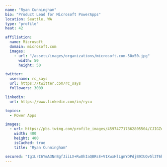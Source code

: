```yaml
---
name: "Ryan Cunningham"
bio: "Product Lead for Microsoft PowerApps"
location: Seattle, WA
type: "profile"
heat: 42

affiliation:
  name: Microsoft
  domain: microsoft.com
  images:
    - url: "/assets/images/organizations/microsoft.com-50x50.jpg"
      width: 50
      height: 50

twitter:
  username: rc_says
  url: https://twitter.com/rc_says
  followers: 3009

linkedin:
  url: https://www.linkedin.com/in/rycu

topics:
  - Power Apps

images:
  - url: https://pbs.twimg.com/profile_images/459747717862805504/CJIGZejd_400x400.png
    width: 400
    height: 400
    isCached: true
    title: "Ryan Cunningham"

secured: "Ig1LrI6YmA3NnBgfJiiLX+Rw8hIaQBRsE+V1XwxHlLgmYDPdjB9IUQv5l3T6hp/K2EIZHRaEilkV7qjHpHfZc1l2f48VCQ4eXrNztS4iwWb0w3h9yev4EQkKmVVdgGPZZMTlGKlRvfuy1fWB8qafuJ00d7fcsRdPmXV7fu2HkkvJ8Fv8TQ9wwFYfSkMsrsJ71VtHxvcNIhWOzB9Nqwh5KdryEEfx4J8OP3Yu/eqUC1QlJEmQnTlmZXqz5n/3dgBfe8lO77gtsvs8DU4j2SlIAVgGzcgrZ3tnASMbIDhK3CJwSeSihpSL6Gl2GzeCbsbgZlo0Tcme+7zka98ASuvLJz/3Nvhc+zPTqdp7cAAvew4g8CIbWywlu6fhmVuxEyWxgGuJujYW3QIyW7aubL1MrCkwO2Nx5UMEYBixeHTi7os=;Dve5NkVJoaDi0V2BEWqSEg=="
---
```


